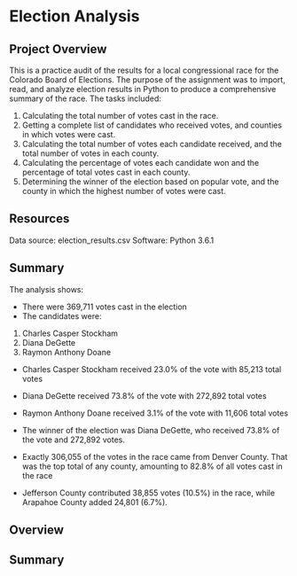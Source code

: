 # Election Analysis

## Project Overview
This is a practice audit of the results for a local congressional race for the Colorado Board of Elections. The purpose of the assignment
was to import, read, and analyze election results in Python to produce a comprehensive summary of the race. The tasks included:

1. Calculating the total number of votes cast in the race.
2. Getting a complete list of candidates who received votes, and counties in which votes were cast.
3. Calculating the total number of votes each candidate received, and the total number of votes in each county.
4. Calculating the percentage of votes each candidate won and the percentage of total votes cast in each county.
5. Determining the winner of the election based on popular vote, and the county in which the highest number of votes were cast.

## Resources
Data source: election_results.csv
Software: Python 3.6.1

## Summary
The analysis shows:
- There were 369,711 votes cast in the election
- The candidates were:
1. Charles Casper Stockham
2. Diana DeGette
3. Raymon Anthony Doane

- Charles Casper Stockham received 23.0% of the vote with 85,213 total votes
- Diana DeGette received 73.8% of the vote with 272,892 total votes
- Raymon Anthony Doane received 3.1% of the vote with 11,606 total votes

- The winner of the election was Diana DeGette, who received 73.8% of the vote and 272,892 votes.

- Exactly 306,055 of the votes in the race came from Denver County. That was the top total of any county, amounting to 82.8% of all votes cast in the race
- Jefferson County contributed 38,855 votes (10.5%) in the race, while Arapahoe County added 24,801 (6.7%).

## Overview

## Summary
